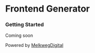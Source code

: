# Frontend Generator

### Getting Started

Coming soon


Powered by [MelkwegDigital](https://melkweg.hu/)
   
